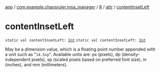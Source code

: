 [app](../../../index.md) / [com.example.chaosruler.msa_manager](../../index.md) / [R](../index.md) / [attr](index.md) / [contentInsetLeft](.)

# contentInsetLeft

`static val contentInsetLeft: `[`Int`](https://kotlinlang.org/api/latest/jvm/stdlib/kotlin/-int/index.html)
`static val contentInsetLeft: `[`Int`](https://kotlinlang.org/api/latest/jvm/stdlib/kotlin/-int/index.html)

May be a dimension value, which is a floating point number appended with a unit such as "`14.5sp`". Available units are: px (pixels), dp (density-independent pixels), sp (scaled pixels based on preferred font size), in (inches), and mm (millimeters).

